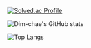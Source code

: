 [![Solved.ac Profile](http://mazassumnida.wtf/api/v2/generate_badge?boj=wonlove20)](https://solved.ac/wonlove20/)

![Dim-chae's GitHub stats](https://github-readme-stats.vercel.app/api?username=Dim-chae&show_icons=true&theme=dracula)

![Top Langs](https://github-readme-stats.vercel.app/api/top-langs/?username=Dim-chae&layout=compact&theme=dracula)

